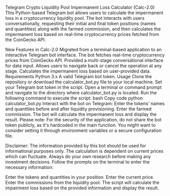 Telegram Crypto Liquidity Pool Impermanent Loss Calculator (Calc-2.0)
This Python-based Telegram bot allows users to calculate the impermanent loss in a cryptocurrency liquidity pool. The bot interacts with users conversationally, requesting their initial and final token positions (names and quantities) along with the farmed commission, and then calculates the impermanent loss based on real-time cryptocurrency prices fetched from the CoinGecko API.

New Features in Calc-2.0
Migrated from a terminal-based application to an interactive Telegram bot interface.
The bot fetches real-time cryptocurrency prices from CoinGecko API.
Provided a multi-stage conversational interface for data input.
Allows users to navigate back or cancel the operation at any stage.
Calculates the impermanent loss based on user-provided data.
Requirements
Python 3.x
A valid Telegram bot token.
Usage
Clone the repository or download the calculator_bot.py file to your local machine.
Set your Telegram bot token in the script.
Open a terminal or command prompt and navigate to the directory where calculator_bot.py is located.
Run the following command to execute the script:
bash
Copy code
python calculator_bot.py
Interact with the bot on Telegram:
Enter the tokens' names and quantities before and after liquidity provisioning.
Enter the farmed commission.
The bot will calculate the impermanent loss and display the result.
Please note: For the security of the application, do not share the bot token publicly, as it's hardcoded in the main function. You might want to consider setting it through environment variables or a secure configuration file.

Disclaimer: The information provided by this bot should be used for informational purposes only. The calculation is dependent on current prices which can fluctuate. Always do your own research before making any investment decisions.
Follow the prompts on the terminal to enter the necessary information:

Enter the tokens and quantities in your position.
Enter the current price.
Enter the commissions from the liquidity pool.
The script will calculate the impairment loss based on the provided information and display the result.
